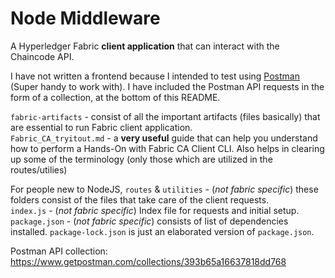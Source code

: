 # Node Middleware
A Hyperledger Fabric **client application** that can interact with the Chaincode API.

I have not written a frontend because I intended to test using [Postman](https://www.postman.com/) (Super handy to work with). I have included the Postman API requests in the form of a collection, at the bottom of this README.

`fabric-artifacts` - consist of all the important artifacts (files basically) that are essential to run Fabric client application.  
`Fabric_CA_tryitout.md` - a **very useful** guide that can help you understand how to perform a Hands-On with Fabric CA Client CLI. Also helps in clearing up some of the terminology (only those which are utilized in the routes/utilies)

For people new to NodeJS,
`routes` & `utilities` - (_not fabric specific_) these folders consist of the files that take care of the client requests.  
`index.js` - (_not fabric specific_) Index file for requests and initial setup. 
`package.json` - (_not fabric specific_) consists of list of dependencies installed. `package-lock.json` is just an elaborated version of `package.json`.

Postman API collection:
https://www.getpostman.com/collections/393b65a16637818dd768
